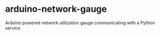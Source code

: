 arduino-network-gauge
=====================

Arduino powered network utilization gauge communicating with a Python service

